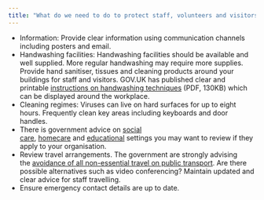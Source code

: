 ```yaml
---
title: "What do we need to do to protect staff, volunteers and visitors?"
---
```


-   Information: Provide clear information using communication channels including posters and email. 
-   Handwashing facilities: Handwashing facilities should be available and well supplied. More regular handwashing may require more supplies. Provide hand sanitiser, tissues and cleaning products around your buildings for staff and visitors. GOV.UK has published clear and printable [instructions on handwashing techniques](https://assets.publishing.service.gov.uk/government/uploads/system/uploads/attachment_data/file/866065/Handwashing_techniques.pdf) (PDF, 130KB) which can be displayed around the workplace.  
-   Cleaning regimes: Viruses can live on hard surfaces for up to eight hours. Frequently clean key areas including keyboards and door handles. 
-   There is government advice on [social care](https://www.gov.uk/government/publications/guidance-for-social-or-community-care-and-residential-settings-on-covid-19/guidance-for-social-or-community-care-and-residential-settings-on-covid-19), [homecare](https://www.gov.uk/government/publications/covid-19-residential-care-supported-living-and-home-care-guidance/covid-19-guidance-on-home-care-provision) and [educational](https://www.gov.uk/government/publications/guidance-to-educational-settings-about-covid-19/guidance-to-educational-settings-about-covid-19) settings you may want to review if they apply to your organisation. 
-   Review travel arrangements. The government are strongly advising the [avoidance of all non-essential travel on public transport](https://www.gov.uk/government/publications/covid-19-guidance-on-social-distancing-and-for-vulnerable-people/guidance-on-social-distancing-for-everyone-in-the-uk-and-protecting-older-people-and-vulnerable-adults). Are there possible alternatives such as video conferencing? Maintain updated and clear advice for staff travelling. 
-   Ensure emergency contact details are up to date. 
